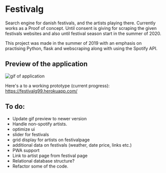 # Festivalg 
Search engine for danish festivals, and the artists playing there.
Currently works as a Proof of concept. Until consent is giving for scraping the given festivals websites and also until festival season start in the summer of 2020.

This project was made in the summer of 2019 with an emphasis on practising Python, flask and webscraping along with using the Spotify API.

## Preview of the application
![gif of application](http://korius.dk/github/festivalg.gif)


Here's a to a working prototype (current progress):
https://festivalg99.herokuapp.com/
 
 
 ## To do:
 - Update gif preview to newer version
 - Handle non-spotify artists.
 - optimize ui
 - slider for festivals
 - grid display for artists on festivalpage
 - additional data on festivals (weather, date price, links etc.)
 - PWA support
 - Link to artist page from festival page
 - Relational database structure?
 - Refactor some of the code.
 
